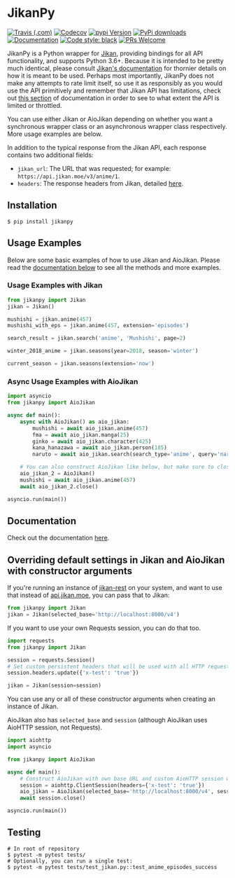 # JikanPy

[![Travis (.com)](https://img.shields.io/travis/com/abhinavk99/jikanpy?style=flat-square)](https://travis-ci.com/abhinavk99/jikanpy)
[![Codecov](https://img.shields.io/codecov/c/github/abhinavk99/jikanpy.svg?style=flat-square)](https://codecov.io/gh/abhinavk99/jikanpy/)
[![pypi Version](https://img.shields.io/pypi/v/jikanpy.svg?style=flat-square)](https://pypi.org/project/jikanpy/)
[![PyPi downloads](https://img.shields.io/pypi/dm/jikanpy?style=flat-square)](https://pypi.org/project/jikanpy/)
[![Documentation](https://readthedocs.org/projects/jikanpy/badge/?version=latest&style=flat-square)](https://jikanpy.readthedocs.io/en/latest/)
[![Code style: black](https://img.shields.io/badge/code%20style-black-000000.svg?style=flat-square)](https://github.com/ambv/black)
[![PRs Welcome](https://img.shields.io/badge/PRs-welcome-brightgreen.svg?style=flat-square)](http://makeapullrequest.com)

JikanPy is a Python wrapper for [Jikan](https://github.com/jikan-me/jikan),
providing bindings for all API functionality, and supports Python 3.6+. Because
it is intended to be pretty much identical, please consult [Jikan's
documentation](https://jikan.docs.apiary.io/#) for thornier details on how it is
meant to be used. Perhaps most importantly, JikanPy does not make any attempts
to rate limit itself, so use it as responsibly as you would use the API
primitively and remember that Jikan API has limitations, check out
[this section](https://jikan.docs.apiary.io/#introduction/information/rate-limiting)
of documentation in order to see to what extent the API is limited or throttled.

You can use either Jikan or AioJikan depending on whether you want a synchronous
wrapper class or an asynchronous wrapper class respectively. More usage examples
are below.

In addition to the typical response from the Jikan API, each response contains
two additional fields:

- `jikan_url`: The URL that was requested; for example: `https://api.jikan.moe/v3/anime/1`.
- `headers`: The response headers from Jikan, detailed [here](https://jikan.docs.apiary.io/#introduction/information/caching).

## Installation

```shell
$ pip install jikanpy
```

## Usage Examples

Below are some basic examples of how to use Jikan and AioJikan. Please read the
[documentation below](https://github.com/abhinavk99/jikanpy#documentation) to see all the methods and more examples.

### Usage Examples with Jikan

```python
from jikanpy import Jikan
jikan = Jikan()

mushishi = jikan.anime(457)
mushishi_with_eps = jikan.anime(457, extension='episodes')

search_result = jikan.search('anime', 'Mushishi', page=2)

winter_2018_anime = jikan.seasons(year=2018, season='winter')

current_season = jikan.seasons(extension='now')
```

### Async Usage Examples with AioJikan

```python
import asyncio
from jikanpy import AioJikan

async def main():
    async with AioJikan() as aio_jikan:
        mushishi = await aio_jikan.anime(457)
        fma = await aio_jikan.manga(25)
        ginko = await aio_jikan.character(425)
        kana_hanazawa = await aio_jikan.person(185)
        naruto = await aio_jikan.search(search_type='anime', query='naruto')

    # You can also construct AioJikan like below, but make sure to close the object
    aio_jikan_2 = AioJikan()
    mushishi = await aio_jikan.anime(457)
    await aio_jikan_2.close()

asyncio.run(main())
```

## Documentation

Check out the documentation [here](https://jikanpy.readthedocs.io).

## Overriding default settings in Jikan and AioJikan with constructor arguments

If you're running an instance of [jikan-rest](https://github.com/jikan-me/jikan-rest)
on your system, and want to use that instead of [api.jikan.moe](https://jikan.moe/),
you can pass that to Jikan:

```python
from jikanpy import Jikan
jikan = Jikan(selected_base='http://localhost:8000/v4')
```

If you want to use your own Requests session, you can do that too.

```python
import requests
from jikanpy import Jikan

session = requests.Session()
# Set custom persistent headers that will be used with all HTTP requests with your session
session.headers.update({'x-test': 'true'})

jikan = Jikan(session=session)
```

You can use any or all of these constructor arguments when creating an instance
of Jikan.

AioJikan also has `selected_base` and `session` (although AioJikan uses AioHTTP
session, not Requests).

```python
import aiohttp
import asyncio

from jikanpy import AioJikan

async def main():
    # Construct AioJikan with own base URL and custom AioHTTP session with custom persistent headers
    session = aiohttp.ClientSession(headers={'x-test': 'true'})
    aio_jikan = AioJikan(selected_base='http://localhost:8000/v4', session=session)
    await session.close()

asyncio.run(main())
```

## Testing

```shell
# In root of repository
$ pytest -m pytest tests/
# Optionally, you can run a single test:
$ pytest -m pytest tests/test_jikan.py::test_anime_episodes_success
```
